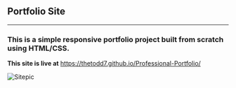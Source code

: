 ## Portfolio Site
---

### This is a simple responsive portfolio project built from scratch using HTML/CSS. 
**This site is live at** https://thetodd7.github.io/Professional-Portfolio/

![Sitepic](https://user-images.githubusercontent.com/85806673/129615811-cfce3cf5-4b73-4933-8a06-13ddc4855d9f.jpg)


